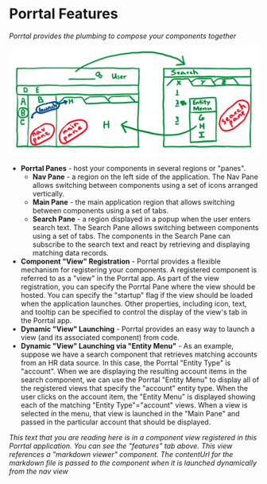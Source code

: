 # Porrtal Features

_Porrtal provides the plumbing to compose your components together_

![Porrtal Features](porrtal-features-diagram.jpg)

- **Porrtal Panes** - host your components in several regions or "panes".
  - **Nav Pane** - a region on the left side of the application. The Nav Pane allows switching between components using a set of icons arranged vertically.
  - **Main Pane** - the main application region that allows switching between components using a set of tabs.
  - **Search Pane** - a region displayed in a popup when the user enters search text. The Search Pane allows switching between components using a set of tabs. The components in the Search Pane can subscribe to the search text and react by retrieving and displaying matching data records.
- **Component "View" Registration** - Porrtal provides a flexible mechanism for registering your components. A registered component is referred to as a "view" in the Porrtal app. As part of the view registration, you can specify the Porrtal Pane where the view should be hosted. You can specify the "startup" flag if the view should be loaded when the application launches. Other properties, including icon, text, and tooltip can be specified to control the display of the view's tab in the Porrtal app.
- **Dynamic "View" Launching** - Porrtal provides an easy way to launch a view (and its associated component) from code.
- **Dynamic "View" Launching via "Entity Menu"** - As an example, suppose we have a search component that retrieves matching accounts from an HR data source. In this case, the Porrtal "Entity Type" is "account". When we are displaying the resulting account items in the search component, we can use the Porrtal "Entity Menu" to display all of the registered views that specify the "account" entity type. When the user clicks on the account item, the "Entity Menu" is displayed showing each of the matching "Entity Type"="account" views. When a view is selected in the menu, that view is launched in the "Main Pane" and passed in the particular account that should be displayed.

_This text that you are reading here is in a component view registered in this Porrtal application. You can see the "features" tab above. This view references a "markdown viewer" component. The contentUrl for the markdown file is passed to the component when it is launched dynamically from the nav view_
